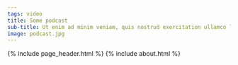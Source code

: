 ```yaml
---
tags: video
title: Some podcast
sub-title: Ut enim ad minim veniam, quis nostrud exercitation ullamco laboris nisi ut aliquip ex ea commodo consequat. Duis aute irure dolor in reprehen
image: podcast.jpg
---
```

{% include page_header.html %}
{% include about.html %}

